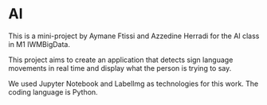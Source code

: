 # AI
This is a mini-project by Aymane Ftissi and Azzedine Herradi for the AI class in M1 IWMBigData.

This project aims to create an application that detects sign language movements in real time and display what the person is trying to say.

We used Jupyter Notebook and LabelImg as technologies for this work.
The coding language is Python.
